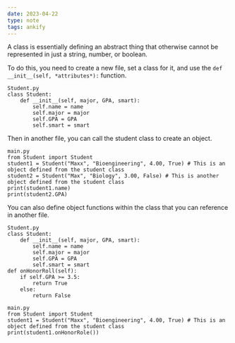 ```yaml
---
date: 2023-04-22
type: note
tags: ankify
---
```


A class is essentially defining an abstract thing that otherwise cannot be represented in just a string, number, or boolean.

To do this, you need to create a new file, set a class for it, and use the `def __init__(self, *attributes*):` function.

```
Student.py
class Student:
	def __init__(self, major, GPA, smart):
		self.name = name
		self.major = major
		self.GPA = GPA
		self.smart = smart
```

Then in another file, you can call the student class to create an object.

```
main.py
from Student import Student
student1 = Student("Maxx", "Bioengineering", 4.00, True) # This is an object defined from the student class
student2 = Student("Max", "Biology", 3.00, False) # This is another object defined from the student class
print(student1.name)
print(student2.GPA)
```

You can also define object functions within the class that you can reference in another file.

```
Student.py
class Student:
	def __init__(self, major, GPA, smart):
		self.name = name
		self.major = major
		self.GPA = GPA
		self.smart = smart
def onHonorRoll(self):
	if self.GPA >= 3.5:
		return True
	else:
		return False
```

```
main.py
from Student import Student
student1 = Student("Maxx", "Bioengineering", 4.00, True) # This is an object defined from the student class
print(student1.onHonorRole())
```
